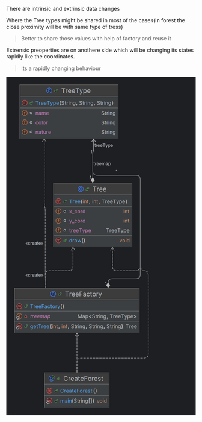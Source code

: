 There are intrinsic and extrinsic data changes

Where the Tree types might be shared in most of the cases(In forest the close proximity will be with same type of tress)
> Better to share those values with help of factory and reuse it

Extrensic preoperties are on anothere side which will be changing its states rapidly like the coordinates.
> Its a rapidly changing behaviour


![img.png](img.png)
